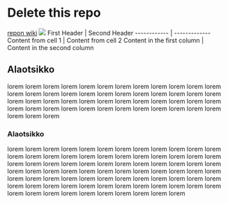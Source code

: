 # Delete this repo
[repon wiki](https://github.com/K1647/TTOS0100)
![](https://pbs.twimg.com/profile_images/742877069793742848/c0Ec2mTU.jpg)
First Header | Second Header
------------ | -------------
Content from cell 1 | Content from cell 2
Content in the first column | Content in the second column
## Alaotsikko
lorem lorem lorem lorem lorem lorem lorem lorem lorem lorem lorem lorem lorem lorem lorem lorem lorem lorem lorem lorem lorem lorem lorem lorem lorem lorem lorem lorem lorem lorem lorem lorem lorem lorem lorem lorem lorem lorem lorem lorem lorem lorem lorem lorem lorem lorem lorem lorem lorem lorem lorem

### Alaotsikko
lorem lorem lorem lorem lorem lorem lorem lorem lorem lorem lorem lorem lorem lorem lorem lorem lorem lorem lorem lorem lorem lorem lorem lorem lorem lorem lorem lorem lorem lorem lorem lorem lorem lorem lorem lorem lorem lorem lorem lorem lorem lorem lorem lorem lorem lorem lorem lorem lorem lorem lorem lorem lorem lorem lorem lorem lorem lorem lorem lorem lorem lorem lorem lorem lorem lorem lorem lorem lorem lorem lorem lorem lorem lorem lorem lorem lorem lorem lorem lorem lorem lorem
